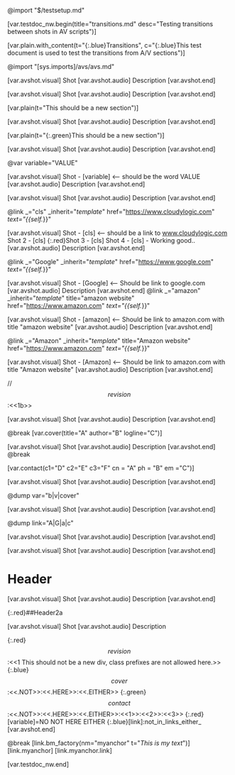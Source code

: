 @import "$/testsetup.md"

[var.testdoc_nw.begin(title="transitions.md" desc="Testing transitions between shots in AV scripts")]

[var.plain.with_content(t="{:.blue}Transitions", c="{:.blue}This test document is used to test the transitions from A/V sections")]

@import "[sys.imports]/avs/avs.md"

[var.avshot.visual]
Shot
[var.avshot.audio]
Description
[var.avshot.end]

[var.avshot.visual]
Shot
[var.avshot.audio]
Description
[var.avshot.end]

[var.plain(t="This should be a new section")]

[var.avshot.visual]
Shot
[var.avshot.audio]
Description
[var.avshot.end]

[var.plain(t="{:.green}This should be a new section")]

[var.avshot.visual]
Shot
[var.avshot.audio]
Description
[var.avshot.end]

@var variable="VALUE"

[var.avshot.visual]
Shot - [variable] <-- should be the word VALUE
[var.avshot.audio]
Description
[var.avshot.end]

[var.avshot.visual]
Shot
[var.avshot.audio]
Description
[var.avshot.end]

@link _="cls" _inherit="_template_" href="https://www.cloudylogic.com" _text="{{self._}}"

[var.avshot.visual]
Shot - [cls] <-- should be a link to www.cloudylogic.com
Shot 2 - [cls]
{:.red}Shot 3 - [cls]
Shot 4 - [cls] - Working good..
[var.avshot.audio]
Description
[var.avshot.end]

@link _="Google" _inherit="_template_" href="https://www.google.com" _text="{{self._}}"

[var.avshot.visual]
Shot - [Google] <-- Should be link to google.com
[var.avshot.audio]
Description
[var.avshot.end]
@link _="amazon" _inherit="_template_" title="amazon website" href="https://www.amazon.com" _text="{{self._}}"

[var.avshot.visual]
Shot - [amazon] <-- Should be link to amazon.com with title "amazon website"
[var.avshot.audio]
Description
[var.avshot.end]

@link _="Amazon" _inherit="_template_" title="Amazon website" href="https://www.amazon.com" _text="{{self._}}"

[var.avshot.visual]
Shot - [Amazon] <-- Should be link to amazon.com with title "Amazon website"
[var.avshot.audio]
Description
[var.avshot.end]

//$$revision$$:<<1b>>

[var.avshot.visual]
Shot
[var.avshot.audio]
Description
[var.avshot.end]

@break
[var.cover(title="A" author="B" logline="C")]

[var.avshot.visual]
Shot
[var.avshot.audio]
Description
[var.avshot.end]
@break

[var.contact(c1="D" c2="E"  c3="F"  cn = "A"  ph  =  "B"    em   ="C")]

[var.avshot.visual]
Shot
[var.avshot.audio]
Description
[var.avshot.end]

@dump var="b|v|cover"

[var.avshot.visual]
Shot
[var.avshot.audio]
Description
[var.avshot.end]

@dump link="A|G|a|c"

[var.avshot.visual]
Shot
[var.avshot.audio]
Description
[var.avshot.end]

[var.avshot.visual]
Shot
[var.avshot.audio]
Description
[var.avshot.end]

# Header

[var.avshot.visual]
Shot
[var.avshot.audio]
Description
[var.avshot.end]

{:.red}##Header2a

[var.avshot.visual]
Shot
[var.avshot.audio]
Description

{:.red}$$revision$$:<<1 This should not be a new div, class prefixes are not allowed here.>>
{:.blue}$$cover$$:<<.NOT>>:<<.HERE>>:<<.EITHER>>
{:.green}$$contact$$:<<.NOT>>:<<.HERE>>:<<.EITHER>>:<<1>>:<<2>>:<<3>>
{:.red}[variable]=NO NOT HERE EITHER
{:.blue}[link]:not_in_links_either_
[var.avshot.end]

@break
[link.bm_factory(nm="myanchor" t="*This is my text*")]
[link.myanchor]
[link.myanchor.link]

[var.testdoc_nw.end]
